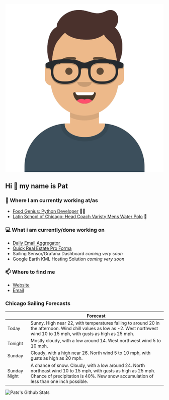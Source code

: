[![Social banner for p-j-falconer](https://raw.githubusercontent.com/P-J-FALCONER/P-J-FALCONER/master/assets/avataaars.svg)](https://patfalconer.com/)
## Hi :wave: my name is Pat

### 💼 Where I am currently working at/as
- [Food Genius: Python Developer](https://getfoodgenius.com/) 🍔🐍
- [Latin School of Chicago: Head Coach Varisty Mens Water Polo](https://www.latinschool.org/) 🤽


### 💻 What i am currently/done working on
 - [Daily Email Aggregator](https://github.com/P-J-FALCONER/dott_daily_mail)
 - [Quick Real Estate Pro Forma](https://github.com/P-J-FALCONER/henry)
 - Sailing Sensor/Grafana Dashboard *coming very soon*
 - Google Earth KML Hosting Solution *coming very soon*

### 📫 Where to find me
 - [Website](https://patfalconer.com/)
 - [Email](mailto:patrick.j.falconer@gmail.com)


### Chicago Sailing Forecasts
|   | Forecast  |
|---|---|
| Today | Sunny. High near 22, with temperatures falling to around 20 in the afternoon. Wind chill values as low as -2. West northwest wind 10 to 15 mph, with gusts as high as 25 mph. |
| Tonight | Mostly cloudy, with a low around 14. West northwest wind 5 to 10 mph. |
| Sunday | Cloudy, with a high near 26. North wind 5 to 10 mph, with gusts as high as 20 mph. |
| Sunday Night | A chance of snow. Cloudy, with a low around 24. North northeast wind 10 to 15 mph, with gusts as high as 25 mph. Chance of precipitation is 40%. New snow accumulation of less than one inch possible. |

![Pats's Github Stats](https://github-readme-stats.vercel.app/api?username=p-j-falconer&show_icons=true&theme=radical)
